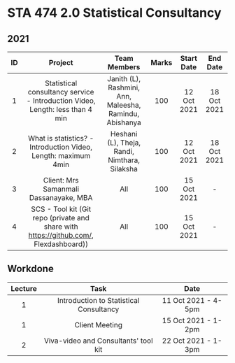 # STA 474 2.0 Statistical Consultancy

## 2021 


|ID | Project | Team Members | Marks | Start Date | End Date |
| :---: | :---: | :---: | :---: | :---: |:---: |
| 1 | Statistical consultancy service - Introduction Video,  Length: less than 4 min |Janith (L), Rashmini, Ann, Maleesha, Ramindu, Abishanya  | 100 | 12 Oct 2021 | 18 Oct 2021 |
| 2 | What is statistics? - Introduction Video, Length: maximum 4min | Heshani (L), Theja, Randi, Nimthara, Silaksha   | 100 | 12 Oct 2021 | 18 Oct 2021 |
| 3 | Client: Mrs   Samanmali Dassanayake, MBA | All| 100  | 15 Oct 2021 | - |
| 4 | SCS - Tool kit (Git repo (private and share with https://github.com/, Flexdashboard)) | All| 100  | 15 Oct 2021 | - |


## Workdone

|Lecture | Task | Date |
| :---: | :---: | :---: |
|1 | Introduction to Statistical Consultancy | 11 Oct 2021 - 4-5pm |
|1 | Client Meeting | 15 Oct 2021 - 1-2pm |
|2 | Viva-video and Consultants' tool kit | 22 Oct 2021 - 1-3pm |
